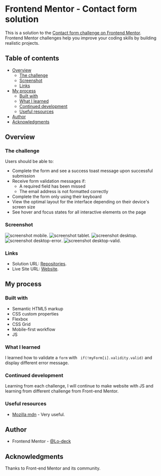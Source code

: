 # Frontend Mentor - Contact form solution

This is a solution to the [Contact form challenge on Frontend Mentor](https://www.frontendmentor.io/challenges/contact-form--G-hYlqKJj). Frontend Mentor challenges help you improve your coding skills by building realistic projects. 

## Table of contents

- [Overview](#overview)
  - [The challenge](#the-challenge)
  - [Screenshot](#screenshot)
  - [Links](#links)
- [My process](#my-process)
  - [Built with](#built-with)
  - [What I learned](#what-i-learned)
  - [Continued development](#continued-development)
  - [Useful resources](#useful-resources)
- [Author](#author)
- [Acknowledgments](#acknowledgments)


## Overview

### The challenge

Users should be able to:

- Complete the form and see a success toast message upon successful submission
- Receive form validation messages if:
  - A required field has been missed
  - The email address is not formatted correctly
- Complete the form only using their keyboard
- View the optimal layout for the interface depending on their device's screen size
- See hover and focus states for all interactive elements on the page


### Screenshot

![screenshot mobile](https://github.com/Lo-Deck/Contact-form/blob/main/screenshot/Contact%20form-mobile.png).
![screenshot tablet](https://github.com/Lo-Deck/Contact-form/blob/main/screenshot/Contact%20form-tablet.png).
![screenshot desktop](https://github.com/Lo-Deck/Contact-form/blob/main/screenshot/Contact%20form-desktop.png).
![screenshot desktop-error](https://github.com/Lo-Deck/Contact-form/blob/main/screenshot/Contact%20form-desktop-error.png).
![screenshot desktop-valid](https://github.com/Lo-Deck/Contact-form/blob/main/screenshot/Contact%20form-desktop-valid.png).


### Links

- Solution URL: [Repositories](https://github.com/Lo-Deck/Contact-form).
- Live Site URL: [Website](https://lo-deck.github.io/Contact-form/).


## My process

### Built with

- Semantic HTML5 markup
- CSS custom properties
- Flexbox
- CSS Grid
- Mobile-first workflow
- JS


### What I learned

I learned how to validate a `form` with ` if(!myForm[i].validity.valid)` and display different error message.


### Continued development

Learning from each challenge, I will continue to make website with JS and learning from different challenge from Front-end Mentor.


### Useful resources

- [Mozilla mdn](https://developer.mozilla.org/) - Very useful.


## Author

- Frontend Mentor - [@Lo-deck](https://www.frontendmentor.io/profile/Lo-Deck)


## Acknowledgments

Thanks to Front-end Mentor and its community.